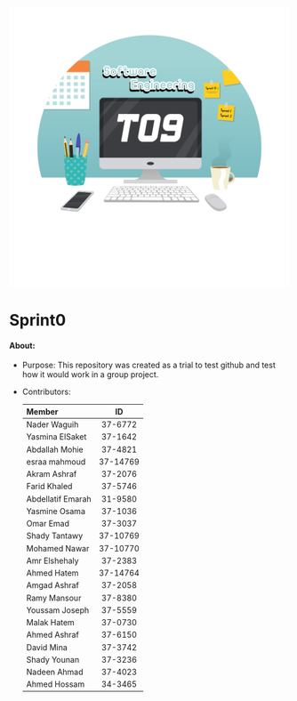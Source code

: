 ![Tutorial Logo](https://github.com/ThePinger/T09Sprint0/blob/master/Tutorial%20logo.png)

# Sprint0
#### About:
* Purpose:
This repository was created as a trial to test github and test how it would work in a group project.
* Contributors:

    | Member    | ID |
    |----------|:-------------:|
    | Nader Waguih |  37-6772 | 
    | Yasmina ElSaket |  37-1642 | 
    | Abdallah Mohie |  37-4821| 
    | esraa mahmoud |  37-14769 |
    | Akram Ashraf |  37-2076 |
    | Farid Khaled |  37-5746 | 
    | Abdellatif Emarah |  31-9580 |
    | Yasmine Osama |  37-1036 |
    | Omar Emad |  37-3037 |
    | Shady Tantawy | 37-10769 | 
    | Mohamed Nawar |  37-10770 | 
    | Amr Elshehaly |  37-2383 | 
    | Ahmed Hatem |  37-14764 | 
    | Amgad Ashraf |  37-2058 | 
    | Ramy Mansour |  37-8380 | 
    | Youssam Joseph |  37-5559 | 
    | Malak Hatem |  37-0730 | 
    | Ahmed Ashraf |  37-6150 |
    | David Mina |  37-3742 | 
    | Shady Younan |  37-3236| 
    | Nadeen Ahmad |  37-4023| 
    | Ahmed Hossam |  34-3465| 
    
